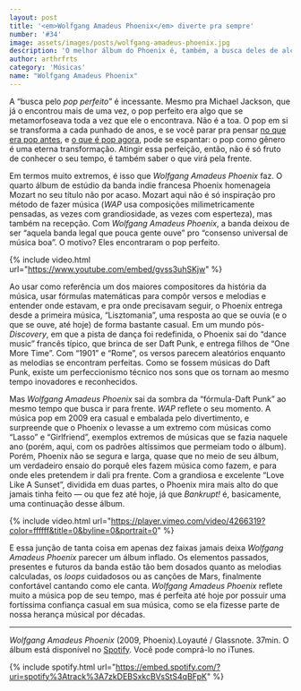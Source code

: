 ```yaml
---
layout: post
title: '<em>Wolfgang Amadeus Phoenix</em> diverte pra sempre'
number: '#34'
image: assets/images/posts/wolfgang-amadeus-phoenix.jpg
description: 'O melhor álbum do Phoenix é, também, a busca deles de alcançar o pop perfeito.'
author: arthrfrts
category: 'Músicas'
name: "Wolfgang Amadeus Phoenix"
---
```


A “busca pelo _pop perfeito_” é incessante. Mesmo pra Michael Jackson, que já o encontrou mais de uma vez, o pop perfeito era algo que se metamorfoseava toda a vez que ele o encontrava. Não é a toa. O pop em si se transforma a cada punhado de anos, e se você parar pra pensar [no que era pop antes](https://youtu.be/dsUXAEzaC3Q), e [o que é pop agora](https://youtu.be/pFptt7Cargc), pode se espantar: o pop como gênero é uma eterna transformação. Atingir essa perfeição, então, não é só fruto de conhecer o seu tempo, é também saber o que virá pela frente.

Em termos muito extremos, é isso que _Wolfgang Amadeus Phoenix_ faz. O quarto álbum de estúdio da banda indie francesa Phoenix homenageia Mozart no seu título não por acaso. Mozart aqui não é só inspiração pro método de fazer música (_WAP_ usa composições milimetricamente pensadas, as vezes com grandiosidade, as vezes com esperteza), mas também na recepção. Com _Wolfgang Amadeus Phoenix_, a banda deixou de ser “aquela banda legal que pouca gente ouve” pro “consenso universal de música boa”. O motivo? Eles encontraram o pop perfeito.

{% include video.html url="https://www.youtube.com/embed/gvss3uhSKjw" %}

Ao usar como referência um dos maiores compositores da história da música, usar fórmulas matemáticas para compôr versos e melodias e entender onde estavam, e pra onde precisavam seguir, o Phoenix entrega desde a primeira música, “Lisztomania”, uma resposta ao que se ouvia (e o que se ouve, até hoje) de forma bastante casual. Em um mundo pós-_Discovery_, em que a pista de dança foi redefinida, o Phoenix sai do “dance music” francês típico, que brinca de ser Daft Punk, e entrega filhos de “One More Time”. Com “1901” e “Rome”, os versos parecem aleatórios enquanto as melodias se encontram perfeitas. Como se fossem músicas do Daft Punk, existe um perfeccionismo técnico nos sons que os tornam ao mesmo tempo inovadores e reconhecidos.

Mas _Wolfgang Amadeus Phoenix_ sai da sombra da “fórmula-Daft Punk” ao mesmo tempo que busca ir para frente. _WAP_ reflete o seu momento. A música pop em 2009 era casual e embalada pelo divertimento, e surpreende que o Phoenix o levasse a um extremo com músicas como “Lasso” e “Girlfriend”, exemplos extremos de músicas que se fazia naquele ano (porém, aqui, com os padrões altíssimos que permeiam todo o álbum). Porém, Phoenix não se segura e larga, quase que no meio de seu álbum, um verdadeiro ensaio do porquê eles fazem música como fazem, e para onde eles pretendem ir dali pra frente. Com a grandiosa e excelente “Love Like A Sunset”, dividida em duas partes, o Phoenix mira mais alto do que jamais tinha feito — ou que fez até hoje, já que _Bankrupt!_ é, basicamente, uma continuação desse álbum.

{% include video.html url="https://player.vimeo.com/video/4266319?color=ffffff&title=0&byline=0&portrait=0" %}

E essa junção de tanta coisa em apenas dez faixas jamais deixa _Wolfgang Amadeus Phoenix_ parecer um álbum inflado. Os elementos passados, presentes e futuros da banda estão tão bem dosados quanto as melodias calculadas, os _loops_ cuidadosos ou as canções de Mars, finalmente confortável cantando como ele canta. _Wolfgang Amadeus Phoenix_ reflete muito a música pop de seu tempo, mas é perfeita até hoje por possuir uma fortíssima confiança casual em sua música, como se ela fizesse parte de nossa herança músical por décadas.

---

_Wolfgang Amadeus Phoenix_ (2009, Phoenix).Loyauté / Glassnote. 37min. O álbum está disponível no  [Spotify](https://open.spotify.com/album/2TVvPbLNPTCZS8lPHs1rZW). Você pode comprá-lo no iTunes.

{% include spotify.html url="https://embed.spotify.com/?uri=spotify%3Atrack%3A7zkDEBSxkcBVsStS4qBFpK" %}
